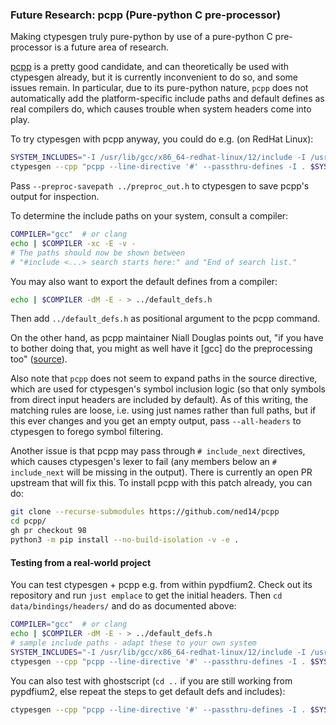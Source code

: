 ### Future Research: pcpp (Pure-python C pre-processor)

Making ctypesgen truly pure-python by use of a pure-python C pre-processor is a future area of research.

[pcpp](https://github.com/ned14/pcpp) is a pretty good candidate, and can theoretically be used with ctypesgen already, but it is currently inconvenient to do so, and some issues remain.
In particular, due to its pure-python nature, `pcpp` does not automatically add the platform-specific include paths and default defines as real compilers do, which causes trouble when system headers come into play.

To try ctypesgen with pcpp anyway, you could do e.g. (on RedHat Linux):
```bash
SYSTEM_INCLUDES="-I /usr/lib/gcc/x86_64-redhat-linux/12/include -I /usr/local/include -I /usr/include"
ctypesgen --cpp "pcpp --line-directive '#' --passthru-defines -I . $SYSTEM_INCLUDES" ...
```
Pass `--preproc-savepath ../preproc_out.h` to ctypesgen to save pcpp's output for inspection.

To determine the include paths on your system, consult a compiler:
```bash
COMPILER="gcc"  # or clang
echo | $COMPILER -xc -E -v -
# The paths should now be shown between
# "#include <...> search starts here:" and "End of search list."
```

You may also want to export the default defines from a compiler:
```bash
echo | $COMPILER -dM -E - > ../default_defs.h
```
Then add `../default_defs.h` as positional argument to the pcpp command.

On the other hand, as pcpp maintainer Niall Douglas points out, "if you have to bother doing that, you might as well have it \[gcc\] do the preprocessing too" ([source](https://github.com/ned14/pcpp/issues/85#issuecomment-1860619214)).

<!-- As of June 2025 -->

Also note that `pcpp` does not seem to expand paths in the source directive, which are used for ctypesgen's symbol inclusion logic (so that only symbols from direct input headers are included by default).
As of this writing, the matching rules are loose, i.e. using just names rather than full paths, but if this ever changes and you get an empty output, pass `--all-headers` to ctypesgen to forego symbol filtering.

Another issue is that pcpp may pass through `# include_next` directives, which causes ctypesgen's lexer to fail (any members below an `# include_next` will be missing in the output).
There is currently an open PR upstream that will fix this. To install pcpp with this patch already, you can do:
```bash
git clone --recurse-submodules https://github.com/ned14/pcpp
cd pcpp/
gh pr checkout 98
python3 -m pip install --no-build-isolation -v -e .
```


#### Testing from a real-world project

You can test ctypesgen + pcpp e.g. from within pypdfium2.
Check out its repository and run `just emplace` to get the initial headers.
Then `cd data/bindings/headers/` and do as documented above:

```bash
COMPILER="gcc"  # or clang
echo | $COMPILER -dM -E - > ../default_defs.h
# sample include paths - adapt these to your own system
SYSTEM_INCLUDES="-I /usr/lib/gcc/x86_64-redhat-linux/12/include -I /usr/local/include -I /usr/include"
ctypesgen --cpp "pcpp --line-directive '#' --passthru-defines -I . $SYSTEM_INCLUDES ../default_defs.h" --preproc-savepath ../preproc_out.h -i *.h -o ../bindings.py -l pdfium --ct-libpaths '../../linux_x64/{prefix}{name}.{suffix}' --rt-libpaths './{prefix}{name}.{suffix}' --no-symbol-guards --no-macro-guards
```

You can also test with ghostscript (`cd ..` if you are still working from pypdfium2, else repeat the steps to get default defs and includes):
```bash
ctypesgen --cpp "pcpp --line-directive '#' --passthru-defines -I . $SYSTEM_INCLUDES ./default_defs.h" --preproc-savepath ./preproc_out.h -i /usr/include/ghostscript/*.h -o libgs.py -l gs --no-symbol-guards --no-macro-guards
```
